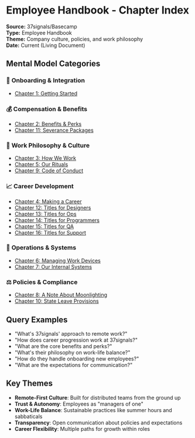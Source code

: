 # Employee Handbook - Chapter Index

**Source:** 37signals/Basecamp  
**Type:** Employee Handbook  
**Theme:** Company culture, policies, and work philosophy  
**Date:** Current (Living Document)  

## Mental Model Categories

### 🚀 **Onboarding & Integration**
- [Chapter 1: Getting Started](01_getting-started.md)

### 💰 **Compensation & Benefits**
- [Chapter 2: Benefits & Perks](02_benefits-and-perks.md)
- [Chapter 11: Severance Packages](11_severance.md)

### 🏃 **Work Philosophy & Culture**
- [Chapter 3: How We Work](03_how-we-work.md)
- [Chapter 5: Our Rituals](05_our-rituals.md)
- [Chapter 9: Code of Conduct](09_code-of-conduct.md)

### 📈 **Career Development**
- [Chapter 4: Making a Career](04_making-a-career.md)
- [Chapter 12: Titles for Designers](12_titles-for-designers.md)
- [Chapter 13: Titles for Ops](13_titles-for-ops.md)
- [Chapter 14: Titles for Programmers](14_titles-for-programmers.md)
- [Chapter 15: Titles for QA](15_titles-for-qa.md)
- [Chapter 16: Titles for Support](16_titles-for-support.md)

### 🔧 **Operations & Systems**
- [Chapter 6: Managing Work Devices](06_managing-work-devices.md)
- [Chapter 7: Our Internal Systems](07_our-internal-systems.md)

### ⚖️ **Policies & Compliance**
- [Chapter 8: A Note About Moonlighting](08_moonlighting.md)
- [Chapter 10: State Leave Provisions](10_state-fmla.md)

## Query Examples
- "What's 37signals' approach to remote work?"
- "How does career progression work at 37signals?"
- "What are the core benefits and perks?"
- "What's their philosophy on work-life balance?"
- "How do they handle onboarding new employees?"
- "What are the expectations for communication?"

## Key Themes
- **Remote-First Culture**: Built for distributed teams from the ground up
- **Trust & Autonomy**: Employees as "managers of one"
- **Work-Life Balance**: Sustainable practices like summer hours and sabbaticals
- **Transparency**: Open communication about policies and expectations
- **Career Flexibility**: Multiple paths for growth within roles